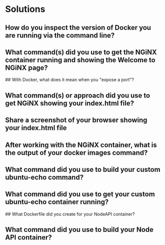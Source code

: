 # Solutions

## How do you inspect the version of Docker you are running via the command line? 

## What command(s) did you use to get the NGiNX container running and showing the Welcome to NGiNX page?

## With Docker, what does it mean when you "expose a port"?

## What command(s) or approach did you use to get NGiNX showing your index.html file?

## Share a screenshot of your browser showing your index.html file

## After working with the NGiNX container, what is the output of your docker images command?

## What command did you use to build your custom ubuntu-echo command?

## What command did you use to get your custom ubuntu-echo container running?

## What Dockerfile did you create for your NodeAPI container?

## What command did you use to build your Node API container?